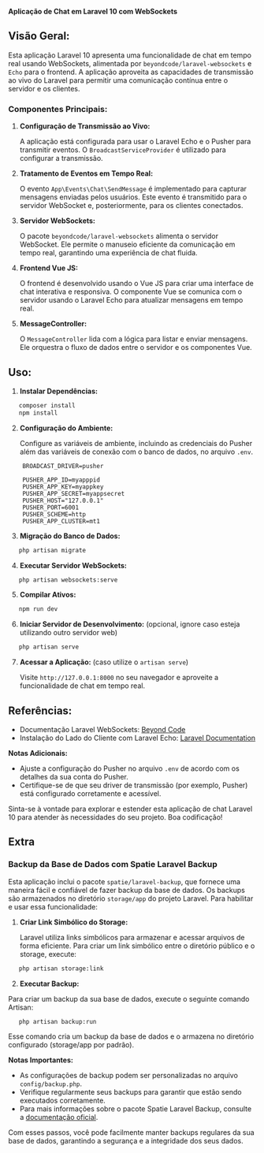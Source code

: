**Aplicação de Chat em Laravel 10 com WebSockets**

## Visão Geral:

Esta aplicação Laravel 10 apresenta uma funcionalidade de chat em tempo real usando WebSockets, alimentada por `beyondcode/laravel-websockets` e `Echo` para o frontend. A aplicação aproveita as capacidades de transmissão ao vivo do Laravel para permitir uma comunicação contínua entre o servidor e os clientes.

### Componentes Principais:

1. **Configuração de Transmissão ao Vivo:**
   
   A aplicação está configurada para usar o Laravel Echo e o Pusher para transmitir eventos. O `BroadcastServiceProvider` é utilizado para configurar a transmissão.

2. **Tratamento de Eventos em Tempo Real:**
   
   O evento `App\Events\Chat\SendMessage` é implementado para capturar mensagens enviadas pelos usuários. Este evento é transmitido para o servidor WebSocket e, posteriormente, para os clientes conectados.

3. **Servidor WebSockets:**
   
   O pacote `beyondcode/laravel-websockets` alimenta o servidor WebSocket. Ele permite o manuseio eficiente da comunicação em tempo real, garantindo uma experiência de chat fluida.

4. **Frontend Vue JS:**
   
   O frontend é desenvolvido usando o Vue JS para criar uma interface de chat interativa e responsiva. O componente Vue se comunica com o servidor usando o Laravel Echo para atualizar mensagens em tempo real.

5. **MessageController:**
   
   O `MessageController` lida com a lógica para listar e enviar mensagens. Ele orquestra o fluxo de dados entre o servidor e os componentes Vue.

## Uso:

1. **Instalar Dependências:**
   
```bash
   composer install
   npm install
```

2. **Configuração do Ambiente:**
   
   Configure as variáveis de ambiente, incluindo as credenciais do Pusher além das variáveis de conexão com o banco de dados, no arquivo `.env`.

```env
    BROADCAST_DRIVER=pusher

    PUSHER_APP_ID=myapppid
    PUSHER_APP_KEY=myappkey
    PUSHER_APP_SECRET=myappsecret
    PUSHER_HOST="127.0.0.1"
    PUSHER_PORT=6001
    PUSHER_SCHEME=http
    PUSHER_APP_CLUSTER=mt1
```

3. **Migração do Banco de Dados:**
   
```bash
   php artisan migrate
```

4. **Executar Servidor WebSockets:**
   
```bash
   php artisan websockets:serve
```

5. **Compilar Ativos:**
   
```bash
   npm run dev
```

6. **Iniciar Servidor de Desenvolvimento:** (opcional, ignore caso esteja utilizando outro servidor web)
   
```bash
   php artisan serve
```

7. **Acessar a Aplicação:** (caso utilize o `artisan serve`)
   
   Visite `http://127.0.0.1:8000` no seu navegador e aproveite a funcionalidade de chat em tempo real.


## Referências:

- Documentação Laravel WebSockets: [Beyond Code](https://beyondco.de/docs/laravel-websockets/getting-started/installation)
- Instalação do Lado do Cliente com Laravel Echo: [Laravel Documentation](https://laravel.com/docs/10.x/broadcasting#client-side-installation)

**Notas Adicionais:**

- Ajuste a configuração do Pusher no arquivo `.env` de acordo com os detalhes da sua conta do Pusher.
- Certifique-se de que seu driver de transmissão (por exemplo, Pusher) está configurado corretamente e acessível.

Sinta-se à vontade para explorar e estender esta aplicação de chat Laravel 10 para atender às necessidades do seu projeto. Boa codificação!


## Extra

### Backup da Base de Dados com Spatie Laravel Backup

Esta aplicação inclui o pacote `spatie/laravel-backup`, que fornece uma maneira fácil e confiável de fazer backup da base de dados. Os backups são armazenados no diretório `storage/app` do projeto Laravel. Para habilitar e usar essa funcionalidade:

1. **Criar Link Simbólico do Storage:**
   
   Laravel utiliza links simbólicos para armazenar e acessar arquivos de forma eficiente. Para criar um link simbólico entre o diretório público e o storage, execute:

```bash
   php artisan storage:link
```

2. **Executar Backup:**

Para criar um backup da sua base de dados, execute o seguinte comando Artisan:

```bash
   php artisan backup:run
```

Esse comando cria um backup da base de dados e o armazena no diretório configurado (storage/app por padrão).

**Notas Importantes:**

- As configurações de backup podem ser personalizadas no arquivo `config/backup.php`.
- Verifique regularmente seus backups para garantir que estão sendo executados corretamente.
- Para mais informações sobre o pacote Spatie Laravel Backup, consulte a [documentação oficial](https://spatie.be/docs/laravel-backup/v8/introduction).


Com esses passos, você pode facilmente manter backups regulares da sua base de dados, garantindo a segurança e a integridade dos seus dados.
